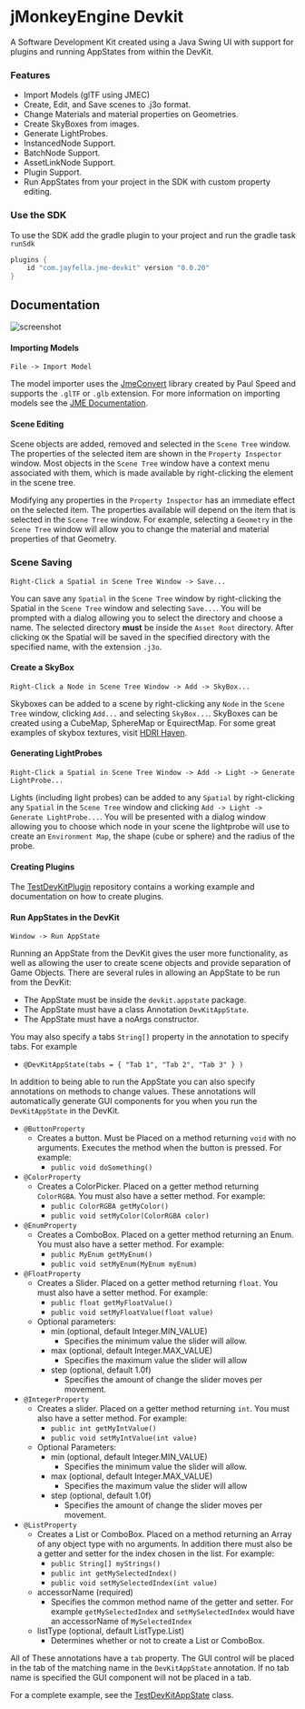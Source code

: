jMonkeyEngine Devkit
===

A Software Development Kit created using a Java Swing UI with support for plugins and running AppStates from within
the DevKit.

### Features
- Import Models (glTF using JMEC)
- Create, Edit, and Save scenes to .j3o format.
- Change Materials and material properties on Geometries.
- Create SkyBoxes from images.
- Generate LightProbes.
- InstancedNode Support.
- BatchNode Support.
- AssetLinkNode Support.
- Plugin Support.
- Run AppStates from your project in the SDK with custom property editing.

### Use the SDK
To use the SDK add the gradle plugin to your project and run the gradle task `runSdk`

```groovy
plugins {
    id "com.jayfella.jme-devkit" version "0.0.20"
}
```

Documentation
---

![screenshot](https://i.imgur.com/t7HFH50.png)

#### Importing Models
```
File -> Import Model
```

The model importer uses the [JmeConvert](https://github.com/Simsilica/JmeConvert) library created by Paul Speed and
supports the `.glTF` or `.glb` extension. For more information on importing models see the
 [JME Documentation](https://wiki.jmonkeyengine.org/docs/3.3/tutorials/how-to/modeling/blender/blender_gltf.html#import-structure).
 
 #### Scene Editing
 Scene objects are added, removed and selected in the `Scene Tree` window. The properties of the selected item are shown
 in the `Property Inspector` window. Most objects in the `Scene Tree` window have a context menu associated with them,
 which is made available by right-clicking the element in the scene tree.
 
 Modifying any properties in the `Property Inspector` has an immediate effect on the selected item. The properties
 available will depend on the item that is selected in the `Scene Tree` window. For example, selecting a `Geometry`
 in the `Scene Tree` window will allow you to change the material and material properties of that Geometry.
 
 ### Scene Saving
 ```
Right-Click a Spatial in Scene Tree Window -> Save...
```
 You can save any `Spatial` in the `Scene Tree` window by right-clicking the Spatial in the `Scene Tree` window and
 selecting `Save...`. You will be prompted with a dialog allowing you to select the directory and choose a name.
 The selected directory **must** be inside the `Asset Root` directory. After clicking `OK` the Spatial will be saved
 in the specified directory with the specified name, with the extension `.j3o`.
 
 #### Create a SkyBox
 ```
Right-Click a Node in Scene Tree Window -> Add -> SkyBox...
```
Skyboxes can be added to a scene by right-clicking any `Node` in the `Scene Tree` window, clicking `Add...` and
selecting `SkyBox...`. SkyBoxes can be created using a CubeMap, SphereMap or EquirectMap. For some great examples of
 skybox textures, visit [HDRI Haven](https://hdrihaven.com/hdris/).

#### Generating LightProbes
```
Right-Click a Spatial in Scene Tree Window -> Add -> Light -> Generate LightProbe...
```
Lights (including light probes) can be added to any `Spatial` by right-clicking any `Spatial` in the `Scene Tree`
window and clicking `Add -> Light -> Generate LightProbe...`. You will be presented with a dialog window allowing you
to choose which node in your scene the lightprobe will use to create an `Environment Map`, the shape (cube or sphere)
and the radius of the probe.

#### Creating Plugins
The [TestDevKitPlugin](https://github.com/jayfella/TestDevkitPlugin) repository contains a working example and
documentation on how to create plugins.

#### Run AppStates in the DevKit
```
Window -> Run AppState
```
Running an AppState from the DevKit gives the user more functionality, as well as allowing the user to create scene
objects and provide separation of Game Objects. There are several rules in allowing an AppState to be run from the
DevKit:

- The AppState must be inside the `devkit.appstate` package.
- The AppState must have a class Annotation `DevKitAppState`.
- The AppState must have a noArgs constructor.

You may also specify a tabs `String[]` property in the annotation to specify tabs. For example
- `@DevKitAppState(tabs = { "Tab 1", "Tab 2", "Tab 3" } )`

In addition to being able to run the AppState you can also specify annotations on methods to change values. These
annotations will automatically generate GUI components for you when you run the `DevKitAppState` in the DevKit.

- `@ButtonProperty`
    - Creates a button. Must be Placed on a method returning `void` with no arguments. Executes the method when the
    button is pressed.
    For example:
        - `public void doSomething()` 
- `@ColorProperty`
    - Creates a ColorPicker. Placed on a getter method returning `ColorRGBA`. You must also have a setter method.
    For example:
        - `public ColorRGBA getMyColor()`
        - `public void setMyColor(ColorRGBA color)`
- `@EnumProperty`
    - Creates a ComboBox. Placed on a getter method returning an Enum. You must also have a setter method.
    For example:
        - `public MyEnum getMyEnum()`
        - `public void setMyEnum(MyEnum myEnum)`
- `@FloatProperty`
    - Creates a Slider. Placed on a getter method returning `float`. You must also have a setter method.
    For example:
        - `public float getMyFloatValue()`
        - `public void setMyFloatValue(float value)`
    - Optional parameters:
        - min (optional, default Integer.MIN_VALUE)
            - Specifies the minimum value the slider will allow.
        - max (optional, default Integer.MAX_VALUE)
            - Specifies the maximum value the slider will allow
        - step (optional, default 1.0f)
            - Specifies the amount of change the slider moves per movement.
- `@IntegerProperty`
    - Creates a slider. Placed on a getter method returning `int`. You must also have a setter method.
    For example:
        - `public int getMyIntValue()`
        - `public void setMyIntValue(int value)`
    - Optional Parameters:
        - min (optional, default Integer.MIN_VALUE)
            - Specifies the minimum value the slider will allow.
        - max (optional, default Integer.MAX_VALUE)
            - Specifies the maximum value the slider will allow
        - step (optional, default 1.0f)
            - Specifies the amount of change the slider moves per movement.
- `@ListProperty`
    - Creates a List or ComboBox. Placed on a method returning an Array of any object type with no arguments.
    In addition there must also be a getter and setter for the index chosen in the list.
    For example:
        - `public String[] myStrings()`
        - `public int getMySelectedIndex()`
        - `public void setMySelectedIndex(int value)`
    - accessorName (required)
        - Specifies the common method name of the getter and setter. For example `getMySelectedIndex` and
        `setMySelectedIndex` would have an accessorName of `MySelectedIndex`
    - listType (optional, default ListType.List)
        - Determines whether or not to create a List or ComboBox.

All of These annotations have a `tab` property. The GUI control will be placed in the tab of the matching name in the
`DevKitAppState` annotation. If no tab name is specified the GUI component will not be placed in a tab.

For a complete example, see the [TestDevKitAppState](https://github.com/jayfella/jme-swing-devkit/blob/master/src/test/java/TestDevKitAppState.java) class.